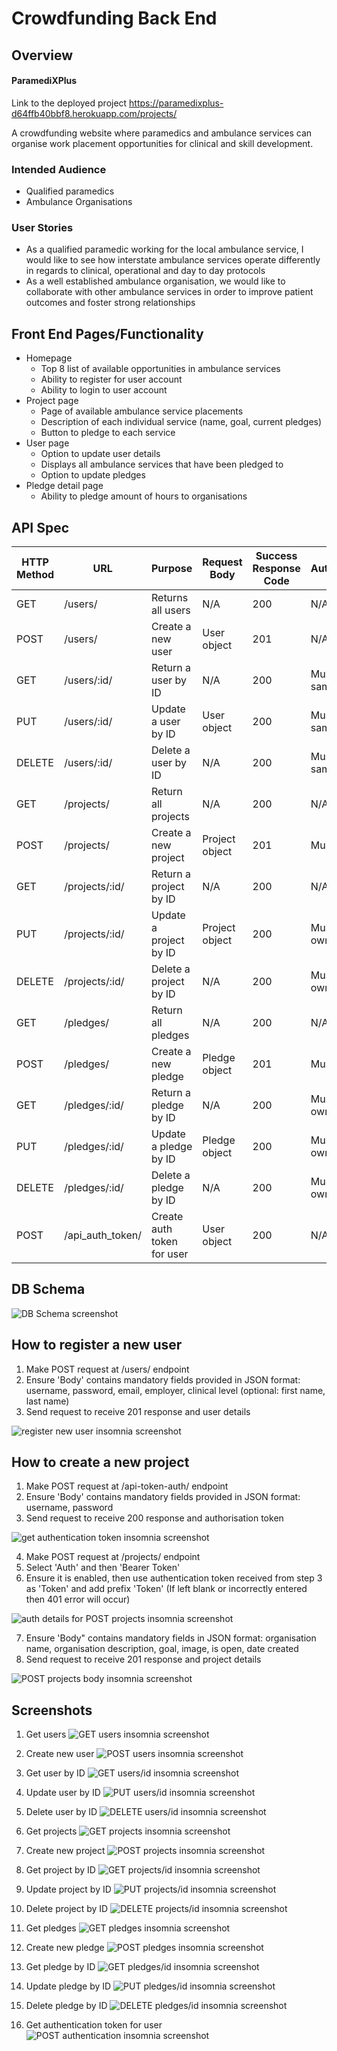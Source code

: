 # Crowdfunding Back End

## Overview
#### ParamediXPlus
Link to the deployed project https://paramedixplus-d64ffb40bbf8.herokuapp.com/projects/

A crowdfunding website where paramedics and ambulance services can organise work placement opportunities for clinical and skill development. 

### Intended Audience
- Qualified paramedics
- Ambulance Organisations

### User Stories
- As a qualified paramedic working for the local ambulance service, I would like to see how interstate ambulance services operate differently in regards to clinical, operational and day to day protocols
- As a well established ambulance organisation, we would like to collaborate with other ambulance services in order to improve patient outcomes and foster strong relationships

## Front End Pages/Functionality
- Homepage
    - Top 8 list of available opportunities in ambulance services
    - Ability to register for user account
    - Ability to login to user account
- Project page
    - Page of available ambulance service placements
    - Description of each individual service (name, goal, current pledges)
    - Button to pledge to each service
- User page
    - Option to update user details
    - Displays all ambulance services that have been pledged to
    - Option to update pledges
- Pledge detail page
    - Ability to pledge amount of hours to organisations

## API Spec

| HTTP Method | URL | Purpose | Request Body | Success Response Code | Authentication/Authorisation |
| ----------- | --- | ------- | ------------ | --------------------- | ---------------------------- |
| GET | /users/ | Returns all users | N/A | 200 | N/A |
| POST | /users/ | Create a new user | User object | 201 | N/A |
| GET | /users/:id/ | Return a user by ID | N/A | 200 | Must be logged in. Must be same user. |
| PUT | /users/:id/ | Update a user by ID | User object | 200 | Must be logged in. Must be same user. |
| DELETE | /users/:id/ | Delete a user by ID | N/A | 200 | Must be logged in. Must be same user. |
| GET | /projects/ | Return all projects | N/A | 200 | N/A |                              |
| POST | /projects/ | Create a new project | Project object | 201 | Must be logged in. |
| GET | /projects/:id/ | Return a project by ID | N/A | 200 | N/A |
| PUT | /projects/:id/ | Update a project by ID | Project object | 200 | Must be logged in. Must be owner of project. |
| DELETE | /projects/:id/ | Delete a project by ID | N/A | 200 | Must be logged in. Must be owner of project |
| GET | /pledges/ | Return all pledges | N/A | 200 | N/A |
| POST | /pledges/ | Create a new pledge | Pledge object | 201 | Must be logged in. |
| GET | /pledges/:id/ | Return a pledge by ID | N/A | 200 | Must be logged in. Must be owner of pledge |
| PUT | /pledges/:id/ | Update a pledge by ID | Pledge object | 200 | Must be logged in. Must be owner of pledge |
| DELETE | /pledges/:id/ | Delete a pledge by ID | N/A | 200 | Must be logged in. Must be owner of pledge. |
| POST | /api_auth_token/ | Create auth token for user | User object | 200 | N/A

## DB Schema
![DB Schema screenshot](img/db_schema.png)

## How to register a new user
1. Make POST request at /users/ endpoint
2. Ensure 'Body' contains mandatory fields provided in JSON format: username, password, email, employer, clinical level (optional: first name, last name)
3. Send request to receive 201 response and user details

![register new user insomnia screenshot](img/register_user.png)

## How to create a new project
1. Make POST request at /api-token-auth/ endpoint
2. Ensure 'Body' contains mandatory fields provided in JSON format: username, password
3. Send request to receive 200 response and authorisation token

![get authentication token insomnia screenshot](img/how_to_auth.png)

4. Make POST request at /projects/ endpoint
5. Select 'Auth' and then 'Bearer Token'
6. Ensure it is enabled, then use authentication token received from step 3 as 'Token' and add prefix 'Token' (If left blank or incorrectly entered then 401 error will occur)

![auth details for POST projects insomnia screenshot](img/how_to_add_project_auth.png)

7. Ensure 'Body" contains mandatory fields in JSON format: organisation name, organisation description, goal, image, is open, date created
8. Send request to receive 201 response and project details

![POST projects body insomnia screenshot](img/how_to_add_project_details.png)

## Screenshots
1. Get users
![GET users insomnia screenshot](img/get_users.png)

2. Create new user
![POST users insomnia screenshot](img/post_users.png)

3. Get user by ID
![GET users/id insomnia screenshot](img/get_users1.png)

4. Update user by ID
![PUT users/id insomnia screenshot](img/put_users1.png)

5. Delete user by ID
![DELETE users/id insomnia screenshot](img/delete_users1.png)

6. Get projects
![GET projects insomnia screenshot](img/get_projects.png)

7. Create new project
![POST projects insomnia screenshot](img/post_projects.png)

8. Get project by ID
![GET projects/id insomnia screenshot](img/get_projects1.png)

9. Update project by ID
![PUT projects/id insomnia screenshot](img/put_projects1.png)

10. Delete project by ID
![DELETE projects/id insomnia screenshot](img/delete_projects1.png)

11. Get pledges
![GET pledges insomnia screenshot](img/get_pledges.png)

12. Create new pledge
![POST pledges insomnia screenshot](img/post_pledges.png)

13. Get pledge by ID
![GET pledges/id insomnia screenshot](img/get_pledges1.png)

14. Update pledge by ID
![PUT pledges/id insomnia screenshot](img/put_pledges1.png)

15. Delete pledge by ID
![DELETE pledges/id insomnia screenshot](img/delete_pledges1.png)

16. Get authentication token for user
![POST authentication insomnia screenshot](img/auth-token.png)

